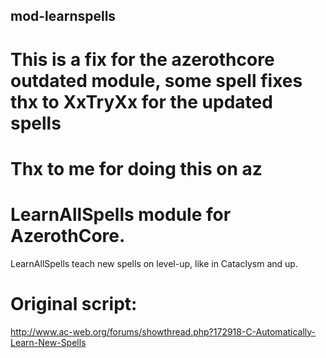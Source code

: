 ## mod-learnspells

# This is a fix for the azerothcore outdated module, some spell fixes thx to XxTryXx for the updated spells
# Thx to me for doing this on az
# LearnAllSpells module for AzerothCore.

LearnAllSpells teach new spells on level-up, like in Cataclysm and up.

# Original script:
http://www.ac-web.org/forums/showthread.php?172918-C-Automatically-Learn-New-Spells
